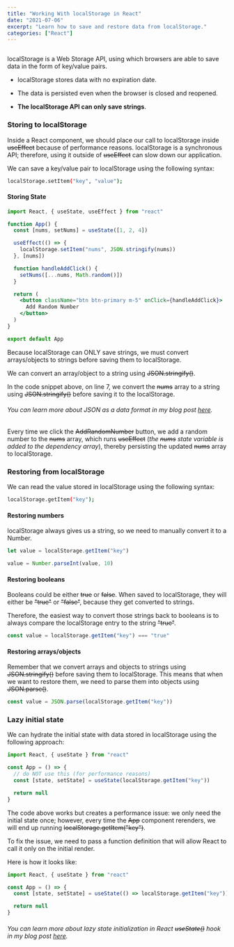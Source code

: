 ```yaml
---
title: "Working With localStorage in React"
date: "2021-07-06"
excerpt: "Learn how to save and restore data from localStorage."
categories: ["React"]
---
```


```toc

```

localStorage is a Web Storage API, using which browsers are able to save data in the form of key/value pairs.

- localStorage stores data with no expiration date.

- The data is persisted even when the browser is closed and reopened.

- **The localStorage API can only save strings**.

### Storing to localStorage

Inside a React component, we should place our call to localStorage inside ~~useEffect~~ because of performance reasons. localStorage is a synchronous API; therefore, using it outside of ~~useEffect~~ can slow down our application.

We can save a key/value pair to localStorage using the following syntax:

```sh
localStorage.setItem("key", "value");
```

#### Storing State

```jsx {numberLines, 7-7}
import React, { useState, useEffect } from "react"

function App() {
  const [nums, setNums] = useState([1, 2, 4])

  useEffect(() => {
    localStorage.setItem("nums", JSON.stringify(nums))
  }, [nums])

  function handleAddClick() {
    setNums([...nums, Math.random()])
  }

  return (
    <button className="btn btn-primary m-5" onClick={handleAddClick}>
      Add Random Number
    </button>
  )
}

export default App
```

Because localStorage can ONLY save strings, we must convert arrays/objects to strings before saving them to localStorage.

We can convert an array/object to a string using ~~JSON.stringify()~~.

In the code snippet above, on line 7, we convert the ~~nums~~ array to a string using ~~JSON.stringify()~~ before saving it to the localStorage.

###### You can learn more about JSON as a data format in my blog post [here](https://hemanta.io/what-is-json/).

Every time we click the ~~AddRandomNumber~~ button, we add a random number to the ~~nums~~ array, which runs ~~useEffect~~ (_the ~~nums~~ state variable is added to the dependency array_), thereby persisting the updated ~~nums~~ array to localStorage.

### Restoring from localStorage

We can read the value stored in localStorage using the following syntax:

```sh
localStorage.getItem("key");
```

#### Restoring numbers

localStorage always gives us a string, so we need to manually convert it to a Number.

```js
let value = localStorage.getItem("key")

value = Number.parseInt(value, 10)
```

#### Restoring booleans

Booleans could be either ~~true~~ or ~~false~~. When saved to localStorage, they will either be ~~"true"~~ or ~~"false"~~, because they get converted to strings.

Therefore, the easiest way to convert those strings back to booleans is to always compare the localStorage entry to the string ~~"true"~~.

```js
const value = localStorage.getItem("key") === "true"
```

#### Restoring arrays/objects

Remember that we convert arrays and objects to strings using ~~JSON.stringify()~~ before saving them to localStorage. This means that when we want to restore them, we need to parse them into objects using ~~JSON.parse()~~.

```js
const value = JSON.parse(localStorage.getItem("key"))
```

### Lazy initial state

We can hydrate the initial state with data stored in localStorage using the following approach:

```jsx {numberLines, 5}
import React, { useState } from "react"

const App = () => {
  // do NOT use this (for performance reasons)
  const [state, setState] = useState(localStorage.getItem("key"))

  return null
}
```

The code above works but creates a performance issue: we only need the initial state once; however, every time the ~~App~~ component rerenders, we will end up running ~~localStorage.getItem("key")~~.

To fix the issue, we need to pass a function definition that will allow React to call it only on the initial render.

Here is how it looks like:

```jsx {numberLines}
import React, { useState } from "react"

const App = () => {
  const [state, setState] = useState(() => localStorage.getItem("key"))

  return null
}
```

###### You can learn more about lazy state initialization in React ~~useState()~~ hook in my blog post [here](https://hemanta.io/lazy-state-initialization-in-react-use-effect-hook/).
